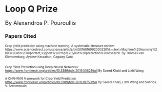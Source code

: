 # Loop Q Prize
<font size="4">By Alexandros P. Pouroullis</font>

### Papers Cited
<font size="1">
Crop yield prediction using machine learning: A systematic literature review:
https://www.sciencedirect.com/science/article/pii/S0168169920302301#:~:text=Machine%20learning%20is%20an%20important,support%20crop%20yield%20prediction%20research.
By Thomas van Klompenburg, Ayalew Kassahun, Cagatay Catal<br><br>

Crop Yield Prediction using Deep Neural Networks:
https://www.frontiersin.org/articles/10.3389/fpls.2019.00621/full
By Saeed Khaki and Lizhi Wang

A CNN-RNN Framework for Crop Yield Prediction
https://www.frontiersin.org/articles/10.3389/fpls.2019.01750/full
By Saeed Khaki, Lizhi Wang and Sotirios V. Archontoulis
</font>
